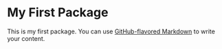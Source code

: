 # My First Package

This is my first package. You can use
[GitHub-flavored Markdown](https://guides.github.com/features/mastering-markdown/)
to write your content.